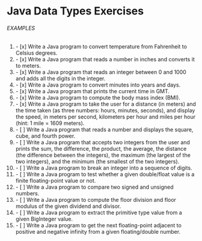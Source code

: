 # Java Data Types Exercises


###### EXAMPLES
<ol>
	<li>- [x] Write a Java program to convert temperature from Fahrenheit to Celsius degrees.</li>
	<li>- [x] Write a Java program that reads a number in inches and converts it to meters.</li>
	<li>- [x] Write a Java program that reads an integer between 0 and 1000 and adds all the digits in the integer.</li>
	<li>- [x] Write a Java program to convert minutes into years and days.</li>
	<li>- [x] Write a Java program that prints the current time in GMT.</li>
	<li>- [x] Write a Java program to compute the body mass index (BMI).</li>
	<li>- [x] Write a Java program to take the user for a distance (in meters) and the time taken (as three numbers: hours, minutes, seconds), and display the speed, in meters per second, kilometers per hour and miles per hour (hint: 1 mile = 1609 meters).</li>
	<li>- [ ] Write a Java program that reads a number and displays the square, cube, and fourth power.</li>
	<li>- [ ] Write a Java program that accepts two integers from the user and prints the sum, the difference, the product, the average, the distance (the difference between the integers), the maximum (the largest of the two integers), and the minimum (the smallest of the two integers).</li>
	<li>- [ ] Write a Java program to break an integer into a sequence of digits.</li>
	<li>- [ ] Write a Java program to test whether a given double/float value is a finite floating-point value or not.</li>
	<li>- [ ] Write a Java program to compare two signed and unsigned numbers.</li>
	<li>- [ ] Write a Java program to compute the floor division and floor modulus of the given dividend and divisor.</li>
	<li>- [ ] Write a Java program to extract the primitive type value from a given BigInteger value.</li>
	<li>- [ ] Write a Java program to get the next floating-point adjacent to positive and negative infinity from a given floating/double number.</li>
</ol>